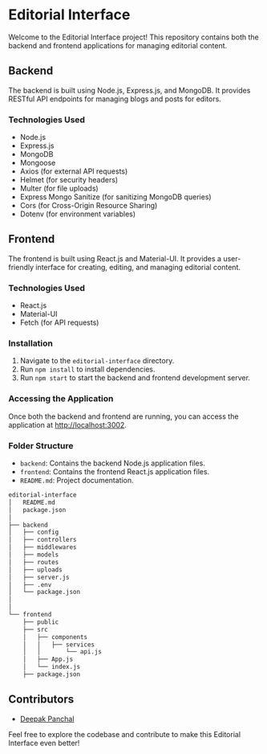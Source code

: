 # Editorial Interface

Welcome to the Editorial Interface project! This repository contains both the backend and frontend applications for managing editorial content.

## Backend

The backend is built using Node.js, Express.js, and MongoDB. It provides RESTful API endpoints for managing blogs and posts for editors.

### Technologies Used
- Node.js
- Express.js
- MongoDB
- Mongoose
- Axios (for external API requests)
- Helmet (for security headers)
- Multer (for file uploads)
- Express Mongo Sanitize (for sanitizing MongoDB queries)
- Cors (for Cross-Origin Resource Sharing)
- Dotenv (for environment variables)

## Frontend

The frontend is built using React.js and Material-UI. It provides a user-friendly interface for creating, editing, and managing editorial content.

### Technologies Used
- React.js
- Material-UI
- Fetch (for API requests)

### Installation
1. Navigate to the `editorial-interface` directory.
2. Run `npm install` to install dependencies.
3. Run `npm start` to start the backend and frontend development server.

### Accessing the Application
Once both the backend and frontend are running, you can access the application at [http://localhost:3002](http://localhost:3002).

### Folder Structure
- `backend`: Contains the backend Node.js application files.
- `frontend`: Contains the frontend React.js application files.
- `README.md`: Project documentation.

```bash
editorial-interface
│   README.md
│   package.json
│
├── backend
│   ├── config
│   ├── controllers
│   ├── middlewares
│   ├── models
│   ├── routes
│   ├── uploads
│   ├── server.js
│   ├── .env
│   └── package.json
│   
│
└── frontend
    ├── public
    ├── src
    │   ├── components
    │   │   ├── services
    │   │       └── api.js
    │   ├── App.js
    │   └── index.js
    ├── package.json

```

## Contributors
- [Deepak Panchal](https://github.com/deepak-panchal27)

Feel free to explore the codebase and contribute to make this Editorial Interface even better!